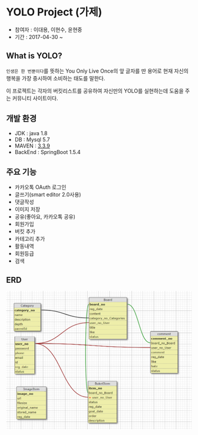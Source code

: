 # YOLO Project (가제)

- 참여자 : 이대용, 이현수, 윤현중
- 기간 : 2017-04-30 ~

## What is YOLO?

`인생은 한 번뿐이다`를 뜻하는 You Only Live Once의 앞 글자를 딴 용어로 현재 자신의 행복을 가장 중시하여 소비하는 태도를 말한다.

이 프로젝트는 각자의 버킷리스트를 공유하여 자신만의 YOLO를 실현하는데 도움을 주는 커뮤니티 사이트이다.

## 개발 환경

- JDK : java 1.8
- DB : Mysql 5.7
- MAVEN : [3.3.9](http://maven.apache.org/download.cgi)
- BackEnd : SpringBoot 1.5.4

## 주요 기능

- 카카오톡 OAuth 로그인
- 글쓰기(smart editor 2.0사용)
- 댓글작성
- 이미지 저장
- 공유(좋아요, 카카오톡 공유)
- 회원가입
- 버킷 추가
- 카테고리 추가
- 활동내역
- 회원등급
- 검색

## ERD

![ERD](./assets/erd.PNG)
